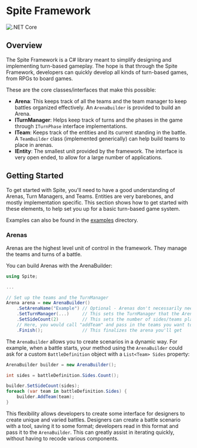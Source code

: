 # Spite Framework
![.NET Core](https://github.com/greenstack/spite-framework/workflows/.NET%20Core/badge.svg)

## Overview
The Spite Framework is a C# library meant to simplify designing and implementing turn-based gameplay. The hope is that through the Spite 
Framework, developers can quickly develop all  kinds of turn-based games, from RPGs to board games.

These are the core classes/interfaces that make this possible:
 - **Arena**: This keeps track of all the teams and the team manager to keep battles organized effectively. An `ArenaBuilder` is provided to build an Arena.
 - **ITurnManager**: Helps keep track of turns and the phases in the game through `ITurnPhase` interface implementations.
 - **ITeam**: Keeps track of the entities and its current standing in the battle. A `TeamBuilder` class (implemented generically) can help build teams to place in arenas.
 - **IEntity**: The smallest unit provided by the framework. The interface is very open ended, to allow for a large number of applications.
 
## Getting Started
To get started with Spite, you'll need to have a good understanding of Arenas, Turn Managers, and Teams. Entities are very barebones, and mostly implementation specific. This section shows how to get started with these elements, to help set you up for a basic turn-based game system.

Examples can also be found in the [examples](examples) directory.
 
### Arenas
Arenas are the highest level unit of control in the framework. They manage the teams and turns of a battle.
 
You can build Arenas with the ArenaBuilder:
```csharp
using Spite;

...

// Set up the teams and the TurnManager
Arena arena = new ArenaBuilder()
    .SetArenaName("Example") // Optional - Arenas don't necessarily need names
    .SetTurnManager(...)     // This sets the TurnManager that the Arena will use to manage the battle
    .SetSideCount(2)         // This sets the number of sides/teams playing in the game
    // Here, you would call "addTeam" and pass in the teams you want to add
    .Finish();               // This finalizes the arena you'll get
```
The `ArenaBuilder` allows you to create scenarios in a dynamic way. For example, when a battle starts, your method using the `ArenaBuilder` could
ask for a custom `BattleDefinition` object with a `List<Team> Sides` property:
```csharp
ArenaBuilder builder = new ArenaBuilder();

int sides = battleDefinition.Sides.Count();

builder.SetSideCount(sides);
foreach (var team in battleDefinition.Sides) {
    builder.AddTeam(team);
}
```
This flexibility allows developers to create some interface for designers to create unique and varied battles. Designers can create a battle scenario with a tool, saving it to some format; developers read in this format and pass it to the `ArenaBuilder`. This can greatly assist in iterating quickly, without having to recode various components.
